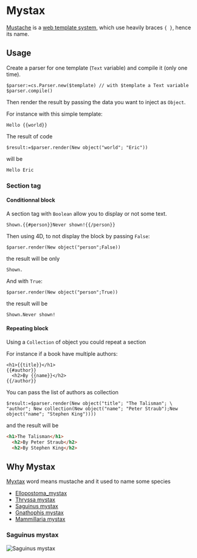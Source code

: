 # Mystax

[Mustache](https://en.wikipedia.org/wiki/Mustache_(template_system)) is a [web template system](https://en.wikipedia.org/wiki/Web_template_system), which use heavily braces `{ }`, hence its name.

## Usage

Create a parser for one template (`Text` variable) and compile it (only one time).

```4d
$parser:=cs.Parser.new($template) // with $template a Text variable
$parser.compile()
````

Then render the result by passing the data you want to inject as `Object`.

For instance with this simple template:

```Handlebars
Hello {{world}}
```

The result of code

```4d
$result:=$parser.render(New object("world"; "Eric"))
```

 will be 
 
 ```html
 Hello Eric
```

### Section tag

#### Conditionnal block

A section tag with `Boolean` allow you to display or not some text.

```Handlebars
Shown.{{#person}}Never shown!{{/person}}
```

Then using 4D, to not display the block by passing `False`:

```4d
$parser.render(New object("person";False))
```

the result will be only

```
Shown.
```

And with `True`:

```4d
$parser.render(New object("person";True))
```

the result will be

```html
Shown.Never shown!
```

#### Repeating block

Using a `Collection` of object you could repeat a section

For instance if a book have multiple authors:
```Handlebars
<h1>{{title}}</h1>
{{#author}}
  <h2>By {{name}}</h2>
{{/author}}
```

You can pass the list of authors as collection

```4d
$result:=$parser.render(New object("title"; "The Talisman"; \
"author"; New collection(New object("name"; "Peter Straub");New object("name"; "Stephen King"))))
```

and the result will be

```html
<h1>The Talisman</h1>
  <h2>By Peter Straub</h2>
  <h2>By Stephen King</h2>
```

## Why Mystax

[Myxtax](https://en.wiktionary.org/wiki/mystax) word means mustache and it used to name some species

- [Ellopostoma_mystax](https://en.wikipedia.org/wiki/Ellopostoma_mystax)
- [Thryssa mystax](https://en.wikipedia.org/wiki/Thryssa_mystax)
- [Saguinus mystax](https://en.wikipedia.org/wiki/Moustached_tamarin)
- [Gnathophis mystax](https://en.wikipedia.org/wiki/Thinlip_conger)
- [Mammillaria mystax](https://en.wikipedia.org/wiki/Mammillaria_mystax)

### Saguinus mystax

![Saguinus mystax](https://upload.wikimedia.org/wikipedia/commons/thumb/6/67/Saguinus_mystax_at_the_Bronx_Zoo_01.jpg/440px-Saguinus_mystax_at_the_Bronx_Zoo_01.jpg)
